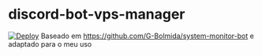 # discord-bot-vps-manager
[![Deploy](https://github.com/brutalzinn/discord-bot-vps-manager/actions/workflows/main.yml/badge.svg)](https://github.com/brutalzinn/discord-bot-vps-manager/actions/workflows/main.yml)
Baseado em https://github.com/G-Bolmida/system-monitor-bot e adaptado para o meu uso
